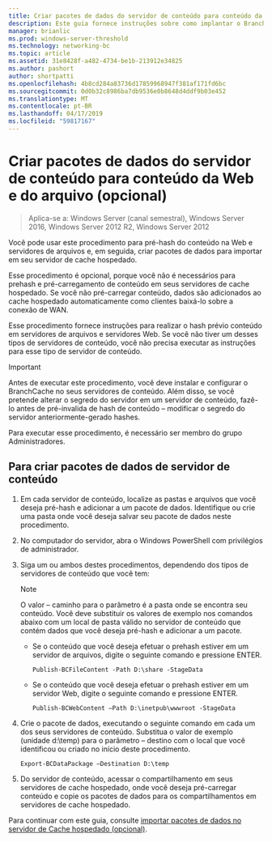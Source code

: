 ```yaml
---
title: Criar pacotes de dados do servidor de conteúdo para conteúdo da Web e do arquivo (opcional)
description: Este guia fornece instruções sobre como implantar o BranchCache no modo de cache hospedado em computadores que executam o Windows Server 2016 e Windows 10
manager: brianlic
ms.prod: windows-server-threshold
ms.technology: networking-bc
ms.topic: article
ms.assetid: 31e8428f-a482-4734-be1b-213912e34825
ms.author: pashort
author: shortpatti
ms.openlocfilehash: 4b8cd284a83736d17859968947f381af171fd6bc
ms.sourcegitcommit: 0d0b32c8986ba7db9536e0b8648d4ddf9b03e452
ms.translationtype: MT
ms.contentlocale: pt-BR
ms.lasthandoff: 04/17/2019
ms.locfileid: "59817167"
---
```

# <a name="create-content-server-data-packages-for-web-and-file-content-optional"></a>Criar pacotes de dados do servidor de conteúdo para conteúdo da Web e do arquivo (opcional)

>Aplica-se a: Windows Server (canal semestral), Windows Server 2016, Windows Server 2012 R2, Windows Server 2012

Você pode usar este procedimento para pré-hash do conteúdo na Web e servidores de arquivos e, em seguida, criar pacotes de dados para importar em seu servidor de cache hospedado. 

Esse procedimento é opcional, porque você não é necessários para prehash e pré-carregamento de conteúdo em seus servidores de cache hospedado. Se você não pré-carregar conteúdo, dados são adicionados ao cache hospedado automaticamente como clientes baixá-lo sobre a conexão de WAN.

Esse procedimento fornece instruções para realizar o hash prévio conteúdo em servidores de arquivos e servidores Web. Se você não tiver um desses tipos de servidores de conteúdo, você não precisa executar as instruções para esse tipo de servidor de conteúdo.

>[!IMPORTANT]
>Antes de executar este procedimento, você deve instalar e configurar o BranchCache no seus servidores de conteúdo. Além disso, se você pretende alterar o segredo do servidor em um servidor de conteúdo, fazê-lo antes de pré\-invalida de hash de conteúdo – modificar o segredo do servidor anteriormente\-gerado hashes.

Para executar esse procedimento, é necessário ser membro do grupo Administradores.

## <a name="to-create-content-server-data-packages"></a>Para criar pacotes de dados de servidor de conteúdo

1. Em cada servidor de conteúdo, localize as pastas e arquivos que você deseja pré-hash e adicionar a um pacote de dados. Identifique ou crie uma pasta onde você deseja salvar seu pacote de dados neste procedimento.

2. No computador do servidor, abra o Windows PowerShell com privilégios de administrador.

3. Siga um ou ambos destes procedimentos, dependendo dos tipos de servidores de conteúdo que você tem:

    > [!NOTE]
    > O valor – caminho para o parâmetro é a pasta onde se encontra seu conteúdo. Você deve substituir os valores de exemplo nos comandos abaixo com um local de pasta válido no servidor de conteúdo que contém dados que você deseja pré-hash e adicionar a um pacote.
  
    - Se o conteúdo que você deseja efetuar o prehash estiver em um servidor de arquivos, digite o seguinte comando e pressione ENTER.

        ```  
        Publish-BCFileContent -Path D:\share -StageData
        ```  

    -   Se o conteúdo que você deseja efetuar o prehash estiver em um servidor Web, digite o seguinte comando e pressione ENTER.

        ```  
        Publish-BCWebContent –Path D:\inetpub\wwwroot -StageData
        ```  

4. Crie o pacote de dados, executando o seguinte comando em cada um dos seus servidores de conteúdo. Substitua o valor de exemplo \(unidade d:\\temp\) para o parâmetro – destino com o local que você identificou ou criado no início deste procedimento.

    ```  
    Export-BCDataPackage –Destination D:\temp
    ```  

5. Do servidor de conteúdo, acessar o compartilhamento em seus servidores de cache hospedado, onde você deseja pré-carregar conteúdo e copie os pacotes de dados para os compartilhamentos em servidores de cache hospedado.

Para continuar com este guia, consulte [importar pacotes de dados no servidor de Cache hospedado &#40;opcional&#41;](9-Bc-Import-Data.md).


